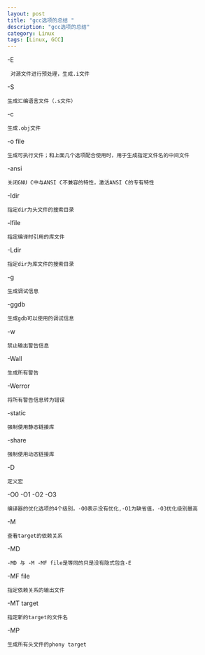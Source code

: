 ```yaml
---
layout: post
title: "gcc选项的总结 "
description: "gcc选项的总结"
category: Linux
tags: [Linux, GCC]
---
```


-E

     对源文件进行预处理，生成.i文件

-S

    生成汇编语言文件（.s文件）

-c

    生成.obj文件

-o file

    生成可执行文件；和上面几个选项配合使用时，用于生成指定文件名的中间文件

-ansi

    关闭GNU C中与ANSI C不兼容的特性，激活ANSI C的专有特性

-Idir

    指定dir为头文件的搜索目录

-lfile

    指定编译时引用的库文件

-Ldir

    指定dir为库文件的搜索目录

-g

    生成调试信息

-ggdb

    生成gdb可以使用的调试信息

-w

    禁止输出警告信息

-Wall

    生成所有警告

-Werror

    将所有警告信息转为错误

-static

    强制使用静态链接库

-share

    强制使用动态链接库

-D

    定义宏

-O0 
-O1 
-O2 
-O3

    编译器的优化选项的4个级别，-O0表示没有优化,-O1为缺省值，-O3优化级别最高

-M

    查看target的依赖关系

-MD

    -MD 与 -M -MF file是等同的只是没有隐式包含-E

-MF file

    指定依赖关系的输出文件

-MT target

    指定新的target的文件名

-MP

    生成所有头文件的phony target